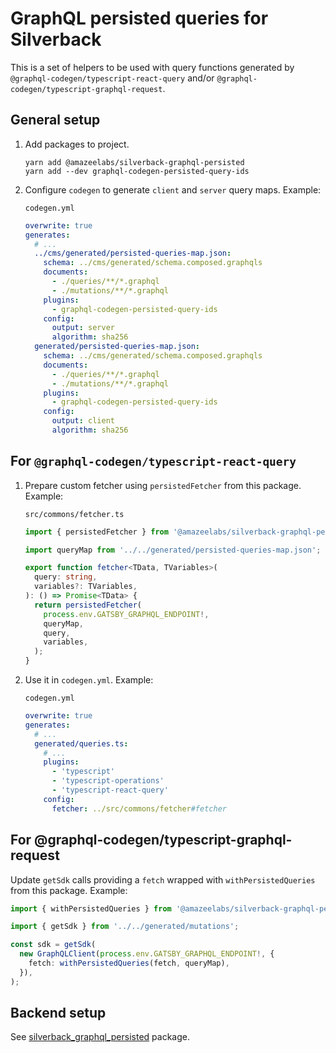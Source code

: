 # GraphQL persisted queries for Silverback

This is a set of helpers to be used with query functions generated by
`@graphql-codegen/typescript-react-query` and/or
`@graphql-codegen/typescript-graphql-request`.

## General setup

1. Add packages to project.
   ```
   yarn add @amazeelabs/silverback-graphql-persisted
   yarn add --dev graphql-codegen-persisted-query-ids
   ```
1. Configure `codegen` to generate `client` and `server` query maps. Example:

   `codegen.yml`

   ```yml
   overwrite: true
   generates:
     # ...
     ../cms/generated/persisted-queries-map.json:
       schema: ../cms/generated/schema.composed.graphqls
       documents:
         - ./queries/**/*.graphql
         - ./mutations/**/*.graphql
       plugins:
         - graphql-codegen-persisted-query-ids
       config:
         output: server
         algorithm: sha256
     generated/persisted-queries-map.json:
       schema: ../cms/generated/schema.composed.graphqls
       documents:
         - ./queries/**/*.graphql
         - ./mutations/**/*.graphql
       plugins:
         - graphql-codegen-persisted-query-ids
       config:
         output: client
         algorithm: sha256
   ```

## For `@graphql-codegen/typescript-react-query`

1. Prepare custom fetcher using `persistedFetcher` from this package. Example:

   `src/commons/fetcher.ts`

   ```ts
   import { persistedFetcher } from '@amazeelabs/silverback-graphql-persisted';

   import queryMap from '../../generated/persisted-queries-map.json';

   export function fetcher<TData, TVariables>(
     query: string,
     variables?: TVariables,
   ): () => Promise<TData> {
     return persistedFetcher(
       process.env.GATSBY_GRAPHQL_ENDPOINT!,
       queryMap,
       query,
       variables,
     );
   }
   ```

1. Use it in `codegen.yml`. Example:

   `codegen.yml`

   ```yml
   overwrite: true
   generates:
     # ...
     generated/queries.ts:
       # ...
       plugins:
         - 'typescript'
         - 'typescript-operations'
         - 'typescript-react-query'
       config:
         fetcher: ../src/commons/fetcher#fetcher
   ```

## For @graphql-codegen/typescript-graphql-request

Update `getSdk` calls providing a `fetch` wrapped with `withPersistedQueries`
from this package. Example:

```ts
import { withPersistedQueries } from '@amazeelabs/silverback-graphql-persisted';

import { getSdk } from '../../generated/mutations';

const sdk = getSdk(
  new GraphQLClient(process.env.GATSBY_GRAPHQL_ENDPOINT!, {
    fetch: withPersistedQueries(fetch, queryMap),
  }),
);
```

## Backend setup

See
[silverback_graphql_persisted](https://github.com/AmazeeLabs/silverback-mono/tree/development/packages/composer/amazeelabs/silverback_graphql_persisted#readme)
package.
